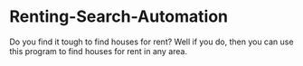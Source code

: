 # Renting-Search-Automation
Do you find it tough to find houses for rent? Well if you do, then you can use this program to find houses for rent in any area.
